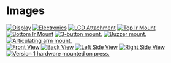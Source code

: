 # Images

[![Display](pc_display-vs.jpg)](pc_display-s.jpg "1602 LCD Display")
[![Electronics](pc_electronics-vs.jpg)](pc_electronics-s.jpg "Drok PS and Pico")
[![LCD Attachment](pc_lcd_attachment-vs.jpg)](pc_lcd_attachment-s.jpg "LCD articulating arm mount.")
[![Top Ir Mount](pc_ir_mount_top-vs.jpg)](pc_ir_mount_top-s.jpg "Top IR break-beam sensor mount.")
[![Bottom Ir Mount](pc_ir_mount_bottom-vs.jpg)](pc_ir_mount_bottom-s.jpg "Bottom IR break-beam sensor mount.")
[![3-button mount.](pc_3-button_mount-vs.jpg)](img\pc_3-button_mount-s.jpg "The three-button mount.")
[![Buzzer mount.](buzzer_mount-vs.jpg)](buzzer_mount-s.jpg "Buzzer mount.")
[![Articulating arm mount.](pc_articulating_arm_mount-vs.jpg)](pc_articulating_arm_mount-s.jpg "Articulating arm mount.")</br>
[![Front View](pc_port_front-vs.jpg)](pc_port_front-s.jpg "Front view.")
[![Back View](pc_port_back-vs.jpg)](pc_port_back-s.jpg "Rear view.")
[![Left Side View](pc_port_left-vs.jpg)](pc_port_left-s.jpg "Left side.")
[![Right Side View](pc_port_right-vs.jpg)](pc_port_right-s.jpg "Right side.")
[![Version 1 hardware mounted on press.](version_1_on_press-vs.jpg)](img/version_1_on_press-s.jpg "Version 1 hardware mounted on press. Working!")
